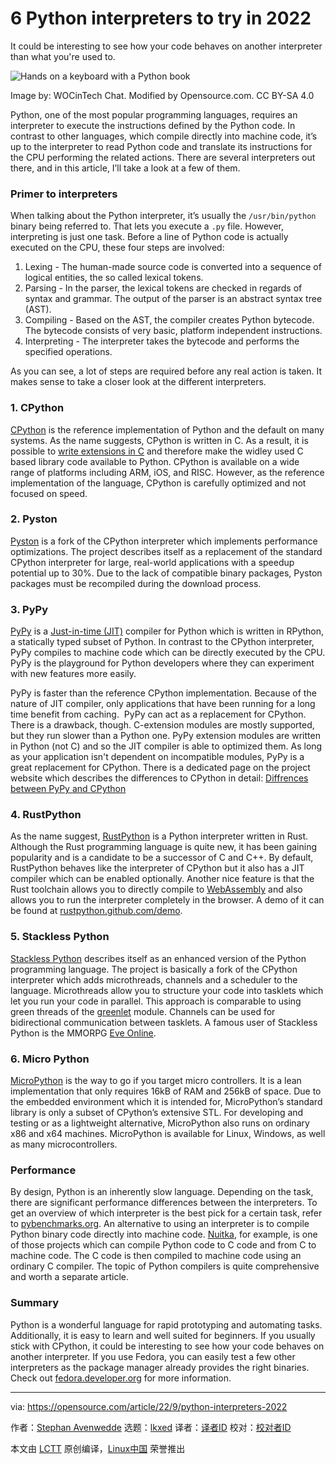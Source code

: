 [#]: subject: "6 Python interpreters to try in 2022"
[#]: via: "https://opensource.com/article/22/9/python-interpreters-2022"
[#]: author: "Stephan Avenwedde https://opensource.com/users/hansic99"
[#]: collector: "lkxed"
[#]: translator: " "
[#]: reviewer: " "
[#]: publisher: " "
[#]: url: " "

6 Python interpreters to try in 2022
======
It could be interesting to see how your code behaves on another interpreter than what you're used to.

![Hands on a keyboard with a Python book][1]

Image by: WOCinTech Chat. Modified by Opensource.com. CC BY-SA 4.0

Python, one of the most popular programming languages, requires an interpreter to execute the instructions defined by the Python code. In contrast to other languages, which compile directly into machine code, it’s up to the interpreter to read Python code and translate its instructions for the CPU performing the related actions. There are several interpreters out there, and in this article, I’ll take a look at a few of them.

### Primer to interpreters

When talking about the Python interpreter, it’s usually the `/usr/bin/python` binary being referred to. That lets you execute a `.py` file.
However, interpreting is just one task. Before a line of Python code is actually executed on the CPU, these four steps are involved:

1. Lexing - The human-made source code is converted into a sequence of logical entities, the so called lexical tokens.
2. Parsing - In the parser, the lexical tokens are checked in regards of syntax and grammar. The output of the parser is an abstract syntax tree (AST).
3. Compiling - Based on the AST, the compiler creates Python bytecode. The bytecode consists of very basic, platform independent instructions.
4. Interpreting - The interpreter takes the bytecode and performs the specified operations.

As you can see, a lot of steps are required before any real action is taken. It makes sense to take a closer look at the different interpreters.

### 1. CPython

[CPython][2] is the reference implementation of Python and the default on many systems. As the name suggests, CPython is written in C.
As a result, it is possible to [write extensions in C][3] and therefore make the widley used C based library code available to Python. CPython is available on a wide range of platforms including ARM, iOS, and RISC. However, as the reference implementation of the language, CPython is carefully optimized and not focused on speed.

### 2. Pyston

[Pyston][4] is a fork of the CPython interpreter which implements performance optimizations. The project describes itself as a replacement of the standard CPython interpreter for large, real-world applications with a speedup potential up to 30%. Due to the lack of compatible binary packages, Pyston packages must be recompiled during the download process.

### 3. PyPy

[PyPy][5] is a [Just-in-time (JIT)][6] compiler for Python which is written in RPython, a statically typed subset of Python. In contrast to the CPython interpreter, PyPy compiles to machine code which can be directly executed by the CPU. PyPy is the playground for Python developers where they can experiment with new features more easily.

PyPy is faster than the reference CPython implementation. Because of the nature of JIT compiler, only applications that have been running for a long time benefit from caching.  PyPy can act as a replacement for CPython. There is a drawback, though. C-extension modules are mostly supported, but they run slower than a Python one. PyPy extension modules are written in Python (not C) and so the JIT compiler is able to optimized them. As long as your application isn't dependent on incompatible modules, PyPy is a great replacement for CPython. There is a dedicated page on the project website which describes the differences to CPython in detail: [Diffrences between PyPy and CPython][7]

### 4. RustPython

As the name suggest, [RustPython][8] is a Python interpreter written in Rust. Although the Rust programming language is quite new, it has been gaining popularity and is a candidate to be a successor of C and C++. By default, RustPython behaves like the interpreter of CPython but it also has a JIT compiler which can be enabled optionally. Another nice feature is that the Rust toolchain allows you to directly compile to [WebAssembly][9] and also allows you to run the interpreter completely in the browser. A demo of it can be found at [rustpython.github.com/demo][10].

### 5. Stackless Python

[Stackless Python][11] describes itself as an enhanced version of the Python programming language. The project is basically a fork of the CPython interpreter which adds microthreads, channels and a scheduler to the language. Microthreads allow you to structure your code into tasklets which let you run your code in parallel. This approach is comparable to using green threads of the [greenlet][12] module. Channels can be used for bidirectional communication between tasklets. A famous user of Stackless Python is the MMORPG [Eve Online][13].

### 6. Micro Python

[MicroPython][14] is the way to go if you target micro controllers. It is a lean implementation that only requires 16kB of RAM and 256kB of space. Due to the embedded environment which it is intended for, MicroPython’s standard library is only a subset of CPython’s extensive STL. For developing and testing or as a lightweight alternative, MicroPython also runs on ordinary x86 and x64 machines. MicroPython is available for Linux, Windows, as well as many microcontrollers.

### Performance

By design, Python is an inherently slow language. Depending on the task, there are significant performance differences between the interpreters. To get an overview of which interpreter is the best pick for a certain task, refer to [pybenchmarks.org][15]. An alternative to using an interpreter is to compile Python binary code directly into machine code. [Nuitka][16], for example, is one of those projects which can compile Python code to C code and from C to machine code. The C code is then compiled to machine code using an ordinary C compiler. The topic of Python compilers is quite comprehensive and worth a separate article.

### Summary

Python is a wonderful language for rapid prototyping and automating tasks. Additionally, it is easy to learn and well suited for beginners. If you usually stick with CPython, it could be interesting to see how your code behaves on another interpreter. If you use Fedora, you can easily test a few other interpreters as the package manager already provides the right binaries. Check out [fedora.developer.org][17] for more information.

--------------------------------------------------------------------------------

via: https://opensource.com/article/22/9/python-interpreters-2022

作者：[Stephan Avenwedde][a]
选题：[lkxed][b]
译者：[译者ID](https://github.com/译者ID)
校对：[校对者ID](https://github.com/校对者ID)

本文由 [LCTT](https://github.com/LCTT/TranslateProject) 原创编译，[Linux中国](https://linux.cn/) 荣誉推出

[a]: https://opensource.com/users/hansic99
[b]: https://github.com/lkxed
[1]: https://opensource.com/sites/default/files/lead-images/python-programming-code-keyboard.png
[2]: https://github.com/python/cpython#general-information
[3]: https://opensource.com/article/21/4/cython
[4]: https://github.com/pyston/pyston
[5]: https://foss.heptapod.net/pypy/pypy
[6]: https://en.wikipedia.org/wiki/Just-in-time_compilation
[7]: https://doc.pypy.org/en/latest/cpython_differences.html
[8]: https://github.com/RustPython/RustPython
[9]: https://opensource.com/article/21/3/webassembly-firefox
[10]: https://rustpython.github.io/demo/
[11]: https://github.com/stackless-dev/stackless
[12]: https://pypi.org/project/greenlet/
[13]: https://www.eveonline.com/
[14]: https://micropython.org
[15]: https://pybenchmarks.org/
[16]: https://github.com/Nuitka/Nuitka
[17]: https://developer.fedoraproject.org/tech/languages/python/multiple-pythons.html
